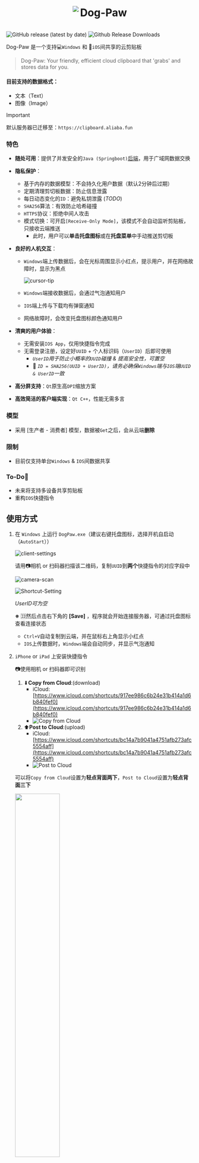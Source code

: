 <div align="center">
  <img src="img/dog-paw.ico" style="display: inline-block; vertical-align: middle;">
  <h1 style="display: inline-block; vertical-align: middle;">Dog-Paw</h1>
</div>



![GitHub release (latest by date)](https://img.shields.io/github/v/release/MrBeanCpp/clipboard-cloud-client)
![Github Release Downloads](https://img.shields.io/github/downloads/MrBeanCpp/Clipboard-Cloud-Client/total)

Dog-Paw 是一个支持💻`Windows` 和 📱`iOS`间共享的云剪贴板

> Dog-Paw: Your friendly, efficient cloud clipboard that 'grabs' and stores data for you.

#### 目前支持的数据格式：

- 文本（Text）
- 图像（Image）

> [!IMPORTANT]
> 默认服务器已迁移至：`https://clipboard.aliaba.fun`

### 特色

- **随处可用**：提供了并发安全的`Java (Springboot)`[后端](https://github.com/MrBeanCpp/Clipboard-Cloud-BE)，用于广域网数据交换

- **隐私保护**：

  - 基于内存的数据模型：不会持久化用户数据（默认2分钟后过期）
  - 定期清理剪切板数据：防止信息泄露
  - 每日动态变化的`ID`：避免私钥泄露 (*TODO*)
  - `SHA256`算法：有效防止哈希碰撞
  - `HTTPS`协议：拒绝中间人攻击
  - 模式切换：可开启`[Receive-Only Mode]`，该模式不会自动监听剪贴板，只接收云端推送
    - 此时，用户可以**单击托盘图标**或在**托盘菜单**中手动推送剪切板

- **良好的人机交互**：

  - `Windows`端上传数据后，会在光标周围显示小红点，提示用户，并在网络故障时，显示为黑点

    ![cursor-tip](img/cursor-tip.png)

  - `Windows`端接收数据后，会通过气泡通知用户
  - `IOS`端上传与下载均有弹窗通知
  - 网络故障时，会改变托盘图标颜色通知用户

- **清爽的用户体验**：

  - 无需安装`IOS App`，仅用快捷指令完成
  - 无需登录注册，设定好`UUID` + 个人标识码（`UserID`）后即可使用
    - *`UserID`用于防止小概率的`UUID`碰撞 & 提高安全性，可置空*
    - 🔑 *`ID = SHA256(UUID + UserID)`，请务必确保`Windows`端与`IOS`端`UUID & UserID`一致*

- **高分屏支持**：`Qt`原生高`DPI`缩放方案

- **高效简洁的客户端实现**：`Qt C++`，性能无需多言

### 模型

- 采用 [生产者 - 消费者] 模型，数据被`Get`之后，会从云端**删除**

### 限制

- 目前仅支持单台`Windows` & `IOS`间数据共享

### To-Do📜

- 未来将支持多设备共享剪贴板
- 重构`IOS`快捷指令

## 使用方式

1. 在 `Windows` 上运行 `DogPaw.exe`（建议右键托盘图标，选择开机自启动（`AutoStart`））

   ![client-settings](img/client-settings.png)

   请用📷相机 or 扫码器扫描该二维码，复制`UUID`到**两个**快捷指令的对应字段中

   ![camera-scan](img/camera-scan.png)

   ![Shortcut-Setting](img/shortcut-setting.png)

   *UserID可为空*

   **※** 🈁然后点击右下角的 **[Save]** ，程序就会开始连接服务器，可通过托盘图标查看连接状态

   - `Ctrl+V`自动复制到云端，并在鼠标右上角显示小红点
   - `IOS`上传数据时，`Windows`端会自动同步，并显示气泡通知

2. `iPhone` or `iPad` 上安装快捷指令

   📷使用相机 or 扫码器即可识别 

   1. ⬇**Copy from Cloud**:(download)
      - iCloud: [https://www.icloud.com/shortcuts/917ee986c6b24e31b414a1d6b840fef0](https://www.icloud.com/shortcuts/917ee986c6b24e31b414a1d6b840fef0)
      - ![Copy from Cloud](img/copy-from-cloud-qr.png)
   2. ⬆**Post to Cloud**:(upload)
      - iCloud: [https://www.icloud.com/shortcuts/bc14a7b9041a4751afb273afc5554aff](https://www.icloud.com/shortcuts/bc14a7b9041a4751afb273afc5554aff)
      - ![Post to Cloud](img/post-to-cloud-qr.png)

   可以将`Copy from Cloud`设置为**轻点背面两下**，`Post to Cloud`设置为**轻点背面三下**

   <img src="img/click-back.png" width="50%" />

## 已知问题

### IOS快捷指令🫨

- 不太好直接区分文本/图像，目前通过拓展名 & 类型判断，可以区分：*txt, rtf, heic, png, jpeg, url*



## 第三方库

- 二维码生成：[nayuki/QR-Code-generator](https://github.com/nayuki/QR-Code-generator)



## 特别鸣谢

- ICON Design：[@pinkyrie](https://github.com/pinkyrie)
